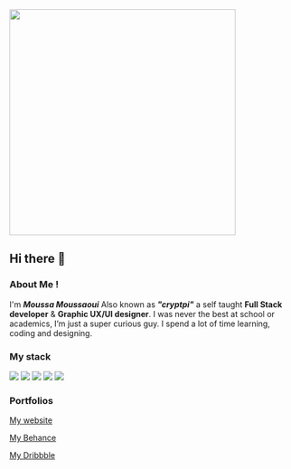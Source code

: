 <img src="https://media.giphy.com/media/ZVik7pBtu9dNS/giphy.gif" width="400">

## Hi there 👋

### About Me !
I'm _**Moussa Moussaoui**_ Also known as _**"cryptpi"**_  a self taught **Full Stack developer** & **Graphic UX/UI designer**. I was never the best at school or academics, I’m just a super curious guy. I spend a lot of time learning, coding and designing.

### My stack 

![](https://img.shields.io/badge/-JavaScript-565555?style=flat-square&logo=javascript)
![](https://img.shields.io/badge/-Php-565555?style=flat-square&logo=Php)
![](https://img.shields.io/badge/-React-565555?style=flat-square&logo=React)
![](https://img.shields.io/badge/-MySQL-565555?style=flat-square&logo=MySQL)
![](https://img.shields.io/badge/-MongoDB-565555?style=flat-square&logo=MongoDB)

### Portfolios 


[My website](https://www.cryptpi.com/)

[My Behance](https://www.behance.net/cryptpi)

[My Dribbble](https://www.dribbble.com/cryptpi)
